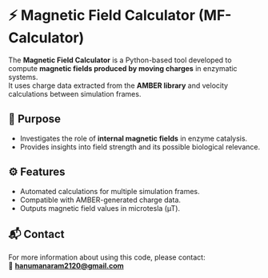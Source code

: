 # ⚡ Magnetic Field Calculator (MF-Calculator)

The **Magnetic Field Calculator** is a Python-based tool developed to compute **magnetic fields produced by moving charges** in enzymatic systems.  
It uses charge data extracted from the **AMBER library** and velocity calculations between simulation frames.  

## 🔬 Purpose
- Investigates the role of **internal magnetic fields** in enzyme catalysis.  
- Provides insights into field strength and its possible biological relevance.  

## ⚙️ Features
- Automated calculations for multiple simulation frames.  
- Compatible with AMBER-generated charge data.  
- Outputs magnetic field values in microtesla (µT).  

## 📬 Contact
For more information about using this code, please contact:  
📧 **hanumanaram2120@gmail.com**
